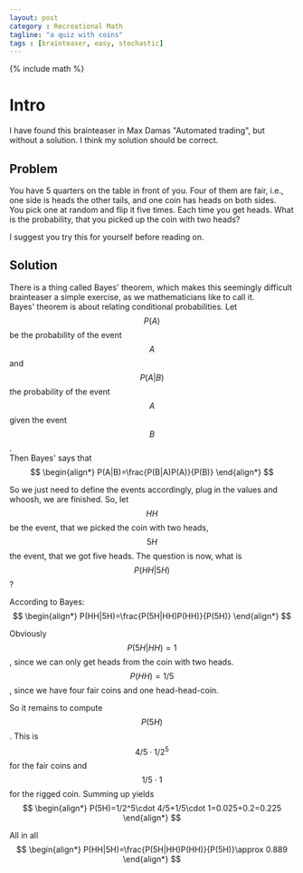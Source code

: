 ```yaml
---
layout: post
category : Recreational Math
tagline: "a quiz with coins"
tags : [brainteaser, easy, stochastic]
---
```

{% include math %}

# Intro
I have found this brainteaser in Max Damas "Automated trading", but
without a solution. I think my solution should be correct.

## Problem
You have 5 quarters on the table in front of you. Four of them are
fair, i.e., one side is heads the other tails, and one coin has heads
on both sides.  
You pick one at random and flip it five times. Each time you get
heads.
What is the probability, that you picked up the coin with two heads?

I suggest you try this for yourself before reading on.

## Solution
There is a thing called Bayes' theorem, which makes this seemingly
difficult brainteaser a simple exercise, as we mathematicians like to
call it.  
Bayes' theorem is about relating conditional probabilities. Let
$$P(A)$$ be the probability of the event $$A$$ and $$P(A|B)$$ the
probability of the event $$A$$ given the event $$B$$.  
Then Bayes' says that
$$
\begin{align*}
P(A|B)=\frac{P(B|A)P(A)}{P(B)}
\end{align*}
$$

So we just need to define the events accordingly, plug in the values
and whoosh, we are finished.
So, let $$HH$$ be the event, that we picked the coin with two heads,
$$5H$$ the event, that we got five heads.
The question is now, what is $$P(HH|5H)$$?

According to Bayes:
$$
\begin{align*}
P(HH|5H)=\frac{P(5H|HH)P(HH)}{P(5H)}
\end{align*}
$$

Obviously $$P(5H|HH)=1$$, since we can only get heads from the coin
with two heads.
$$P(HH)=1/5$$, since we have four fair coins and one head-head-coin.

So it remains to compute $$P(5H)$$. This is $$4/5\cdot1/2^5$$ for
the fair coins and $$1/5\cdot 1$$ for the rigged coin. Summing up
yields
$$
\begin{align*}
P(5H)=1/2^5\cdot 4/5+1/5\cdot 1=0.025+0.2=0.225
\end{align*}
$$

All in all
$$
\begin{align*}
P(HH|5H)=\frac{P(5H|HH)P(HH)}{P(5H)}\approx 0.889
\end{align*}
$$

